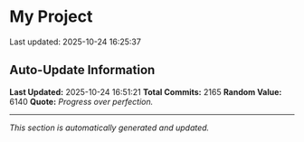 # My Project


Last updated: 2025-10-24 16:25:37




























































































































































































































































































































































































































































































































































































































































































































































































































































































































































































































































































































































































































































































































































































































































































































































































































































































































































































































































































































































































































































































































































































































































































































































































































































































































































































































































## Auto-Update Information

**Last Updated:** 2025-10-24 16:51:21
**Total Commits:** 2165
**Random Value:** 6140
**Quote:** _Progress over perfection._

---
_This section is automatically generated and updated._